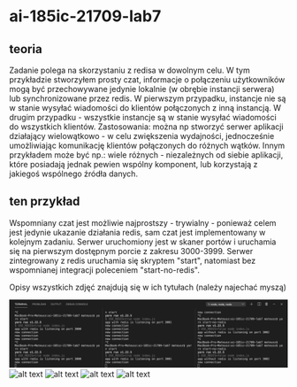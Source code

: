 # ai-185ic-21709-lab7

## teoria
Zadanie polega na skorzystaniu z redisa w dowolnym celu. W tym przykładzie stworzyłem prosty czat, informacje o połączeniu użytkowników mogą być przechowywane jedynie lokalnie (w obrębie instancji serwera) lub synchronizowane przez redis. W pierwszym przypadku, instancje nie są w stanie wysyłać wiadomości do klientów połączonych z inną instancją. W drugim przypadku - wszystkie instancje są w stanie wysyłać wiadomości do wszystkich klientów. Zastosowania: można np stworzyć serwer aplikacji działający wielowątkowo - w celu zwiększenia wydajności, jednocześnie umożliwiając komunikację klientów połączonych do różnych wątków. Innym przykładem może być np.: wiele różnych - niezależnych od siebie aplikacji, które posiadają jednak pewien wspólny komponent, lub korzystają z jakiegoś wspólnego źródła danych.  

## ten przykład
Wspomniany czat jest możliwie najprostszy - trywialny - ponieważ celem jest jedynie ukazanie działania redis, sam czat jest implementowany w kolejnym zadaniu. Serwer uruchomiony jest w skaner portów i uruchamia się na pierwszym dostępnym porcie z zakresu 3000-3999. Serwer zintegrowany z redis uruchamia się skryptem "start", natomiast bez wspomnianej integracji poleceniem "start-no-redis".

Opisy wszystkich zdjęć znajdują się w ich tytułach (należy najechać myszą)



![alt text](public/1.png "Uruchomienie 3 serwerów - 2 serwery po lewej stronie są zintegrowane z redis, a serwer po prawej nie. Do każdego z serwerów połączyłem klienta.")
![alt text](sprawko/2.png "Widoki klientów - po lewej, połączony do serwera na porcie 3000, na środku 3001, a po prawej 3002 - bez redis")
![alt text](sprawko/3.png "Wysyłając wiadomości z okna po lewej lub na środku - wiadomości wyświetlane są również u klienta połączonego z innym serwerem - na innym porcie.")
![alt text](sprawko/6.png "Wysyłając wiadomość przez klienta połączonego na porcie 3002 (bez redis) - wysyłane wiadomości widoczne są przez wszystkich klientów połączonych z tym samym serwerem i tylko przez nich.")
![alt text](sprawko/7.png "Dwaj klienci połączeni do tego samego serwera - nie korzystającego z redis.")

